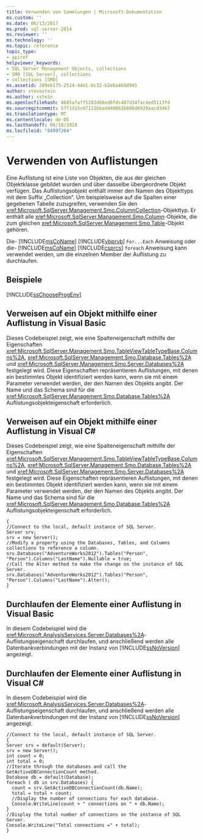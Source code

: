 ```yaml
---
title: Verwenden von Sammlungen | Microsoft-Dokumentation
ms.custom: ''
ms.date: 06/13/2017
ms.prod: sql-server-2014
ms.reviewer: ''
ms.technology: ''
ms.topic: reference
topic_type:
- apiref
helpviewer_keywords:
- SQL Server Management Objects, collections
- SMO [SQL Server], collections
- collections [SMO]
ms.assetid: 209eb175-2514-4de1-bc32-b2e6a469d945
author: stevestein
ms.author: sstein
ms.openlocfilehash: 8685afaff5283d88ed8fdc487d34fac4ed5113fd
ms.sourcegitcommit: 57f1d15c67113bbadd40861b886d6929aacd3467
ms.translationtype: MT
ms.contentlocale: de-DE
ms.lasthandoff: 06/18/2020
ms.locfileid: "84997264"
---
```

# <a name="using-collections"></a>Verwenden von Auflistungen
  Eine Auflistung ist eine Liste von Objekten, die aus der gleichen Objektklasse gebildet wurden und über dasselbe übergeordnete Objekt verfügen. Das Auflistungsobjekt enthält immer den Namen des Objekttyps mit dem Suffix „Collection“. Um beispielsweise auf die Spalten einer gegebenen Tabelle zuzugreifen, verwenden Sie den <xref:Microsoft.SqlServer.Management.Smo.ColumnCollection>-Objekttyp. Er enthält alle <xref:Microsoft.SqlServer.Management.Smo.Column>-Objekte, die zum gleichen <xref:Microsoft.SqlServer.Management.Smo.Table>-Objekt gehören.  
  
 Die- [!INCLUDE[msCoName](../../../includes/msconame-md.md)] [!INCLUDE[vbprvb](../../../includes/vbprvb-md.md)] `For...Each` Anweisung oder die- [!INCLUDE[msCoName](../../../includes/msconame-md.md)] [!INCLUDE[csprcs](../../../includes/csprcs-md.md)] `foreach` Anweisung kann verwendet werden, um die einzelnen Member der Auflistung zu durchlaufen.  
  
## <a name="examples"></a>Beispiele  
 [!INCLUDE[ssChooseProgEnv](../../../includes/sschooseprogenv-md.md)]  
  
## <a name="referencing-an-object-by-using-a-collection-in-visual-basic"></a>Verweisen auf ein Objekt mithilfe einer Auflistung in Visual Basic  
 Dieses Codebeispiel zeigt, wie eine Spalteneigenschaft mithilfe der Eigenschaften <xref:Microsoft.SqlServer.Management.Smo.TableViewTableTypeBase.Columns%2A>, <xref:Microsoft.SqlServer.Management.Smo.Database.Tables%2A> und <xref:Microsoft.SqlServer.Management.Smo.Server.Databases%2A> festgelegt wird. Diese Eigenschaften repräsentieren Auflistungen, mit denen ein bestimmtes Objekt identifiziert werden kann, wenn sie mit einem Parameter verwendet werden, der den Namen des Objekts angibt. Der Name und das Schema sind für die <xref:Microsoft.SqlServer.Management.Smo.Database.Tables%2A> Auflistungsobjekteigenschaft erforderlich.  
  
<!-- TODO: review snippet reference  [!CODE [SMO How to#SMO_VBCollections1](SMO How to#SMO_VBCollections1)]  -->  
  
## <a name="referencing-an-object-by-using-a-collection-in-visual-c"></a>Verweisen auf ein Objekt mithilfe einer Auflistung in Visual C#  
 Dieses Codebeispiel zeigt, wie eine Spalteneigenschaft mithilfe der Eigenschaften <xref:Microsoft.SqlServer.Management.Smo.TableViewTableTypeBase.Columns%2A>, <xref:Microsoft.SqlServer.Management.Smo.Database.Tables%2A> und <xref:Microsoft.SqlServer.Management.Smo.Server.Databases%2A> festgelegt wird. Diese Eigenschaften repräsentieren Auflistungen, mit denen ein bestimmtes Objekt identifiziert werden kann, wenn sie mit einem Parameter verwendet werden, der den Namen des Objekts angibt. Der Name und das Schema sind für die <xref:Microsoft.SqlServer.Management.Smo.Database.Tables%2A> Auflistungsobjekteigenschaft erforderlich.  
  
```  
{   
//Connect to the local, default instance of SQL Server.   
Server srv;   
srv = new Server();   
//Modify a property using the Databases, Tables, and Columns collections to reference a column.   
srv.Databases("AdventureWorks2012").Tables("Person", "Person").Columns("LastName").Nullable = true;   
//Call the Alter method to make the change on the instance of SQL Server.   
srv.Databases("AdventureWorks2012").Tables("Person", "Person").Columns("LastName").Alter();   
}  
```  
  
## <a name="iterating-through-the-members-of-a-collection-in-visual-basic"></a>Durchlaufen der Elemente einer Auflistung in Visual Basic  
 In diesem Codebeispiel wird die <xref:Microsoft.AnalysisServices.Server.Databases%2A>-Auflistungseigenschaft durchlaufen, und anschließend werden alle Datenbankverbindungen mit der Instanz von [!INCLUDE[ssNoVersion](../../../includes/ssnoversion-md.md)] angezeigt.  
  
<!-- TODO: review snippet reference  [!CODE [SMO How to#SMO_VBCollections2](SMO How to#SMO_VBCollections2)]  -->  
  
## <a name="iterating-through-the-members-of-a-collection-in-visual-c"></a>Durchlaufen der Elemente einer Auflistung in Visual C#  
 In diesem Codebeispiel wird die <xref:Microsoft.AnalysisServices.Server.Databases%2A>-Auflistungseigenschaft durchlaufen, und anschließend werden alle Datenbankverbindungen mit der Instanz von [!INCLUDE[ssNoVersion](../../../includes/ssnoversion-md.md)] angezeigt.  
  
```  
//Connect to the local, default instance of SQL Server.   
{   
Server srv = default(Server);   
srv = new Server();   
int count = 0;   
int total = 0;   
//Iterate through the databases and call the GetActiveDBConnectionCount method.   
Database db = default(Database);   
foreach ( db in srv.Databases) {   
  count = srv.GetActiveDBConnectionCount(db.Name);   
  total = total + count;   
  //Display the number of connections for each database.   
  Console.WriteLine(count + " connections on " + db.Name);   
}   
//Display the total number of connections on the instance of SQL Server.   
Console.WriteLine("Total connections =" + total);   
}   
```  
  
  
